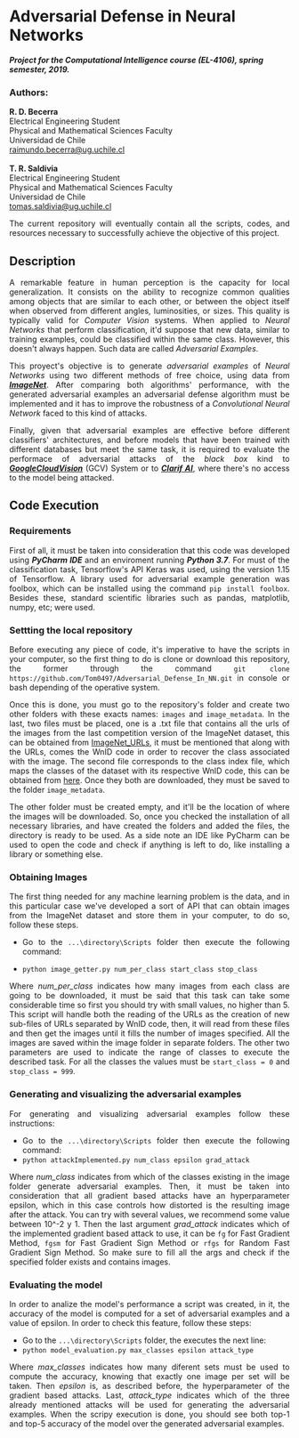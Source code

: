# Adversarial Defense in Neural Networks
***Project for the Computational Intelligence course (EL-4106), spring semester, 2019.***
### Authors:    
**R. D. Becerra** <br>
Electrical Engineering Student <br> Physical and Mathematical Sciences Faculty <br> Universidad de Chile <br>
raimundo.becerra@ug.uchile.cl <br>
<br>
**T. R. Saldivia** <br>
Electrical Engineering Student <br> Physical and Mathematical Sciences Faculty <br> Universidad de Chile <br>
tomas.saldivia@ug.uchile.cl <br>
<div style="text-align: justify">
The current repository will eventually contain all the scripts, codes, and resources necessary to successfully achieve the objective of this project.

## Description
A remarkable feature in human perception is the capacity for local generalization. It consists on the ability to recognize common qualities among objects that are similar to each other, or between the object itself when observed from different angles, luminosities, or sizes. This quality is typically valid for *Computer Vision* systems. When applied to *Neural Networks* that perform classification, it'd suppose that new data, similar to training examples, could be classified within the same class. However, this doesn't always happen. Such data are called *Adversarial Examples*. <br>

This proyect's objective is to generate *adversarial examples* of *Neural Networks* using two different methods of free choice, using data from [***ImageNet***](http://www.image-net.org/). After comparing both algorithms' performance, with the generated adversarial examples an adversarial defense algorithm must be implemented and it has to improve the robustness of a *Convolutional Neural Network* faced to this kind of attacks. <br>

Finally, given that adversarial examples are effective before different classifiers' architectures, and before models that have been trained with different databases but meet the same task, it is required to evaluate the performace of adversarial attacks of the *black box* kind to [***GoogleCloudVision***](https://cloud.google.com/vision/) (GCV) System or to [***Clarif AI***](https://www.clarifai.com/), where there's no access to the model being attacked. 

## Code Execution
### Requirements

First of all, it must be taken into consideration that this code was developed using ***PyCharm IDE*** and an enviroment running ***Python 3.7***. For must of the classification task, Tensorflow's API Keras was used, using the version 1.15 of Tensorflow. A library used for adversarial example generation was foolbox, which can be installed using the command `pip install foolbox`. Besides these, standard scientific libraries such as pandas, matplotlib, numpy, etc; were used.

### Settting the local repository

Before executing any piece of code, it's imperative to have the scripts in your computer, so the first thing to do is clone or download this repository, the former through the command `git clone https://github.com/Tom0497/Adversarial_Defense_In_NN.git` in console or bash depending of the operative system. <br>

Once this is done, you must go to the repository's folder and create two other folders with these exacts names: `images` and `image_metadata`. In the last, two files must be placed, one is a .txt file that contains all the urls of the images from the last competition version of the ImageNet dataset, this can be obtained from [ImageNet_URLs](http://image-net.org/download-imageurls), it must be mentioned that along with the URLs, comes the WnID code in order to recover the class associated with the image. The second file corresponds to the class index file, which maps the classes of the dataset with its respective WnID code, this can be obtained from [here](https://github.com/USCDataScience/dl4j-kerasimport-examples/blob/master/dl4j-import-example/data/imagenet_class_index.json). Once they both are downloaded, they must be saved to the folder `image_metadata`. <br>

The other folder must be created empty, and it'll be the location of where the images will be downloaded. So, once you checked the installation of all necessary libraries, and have created the folders and added the files, the directory is ready to be used. As a side note an IDE like PyCharm can be used to open the code and check if anything is left to do, like installing a library or something else.

### Obtaining Images

The first thing needed for any machine learning problem is the data, and in this particular case we've developed a sort of API that can obtain images from the ImageNet dataset and store them in your computer, to do so, follow these steps.
- Go to the `...\directory\Scripts` folder then execute the following command:

- `python image_getter.py num_per_class start_class stop_class`

Where *num_per_class* indicates how many images from each class are going to be downloaded, it must be said that this task can take some considerable time so first you should try with small values, no higher than 5. This script will handle both the reading of the URLs as the creation of new sub-files of URLs separated by WnID code, then, it will read from these files and then get the images until it fills the number of images specified. All the images are saved within the image folder in separate folders. The other two parameters are used to indicate the range of classes to execute the described task. For all the classes the values must be `start_class = 0` and `stop_class = 999`.

### Generating and visualizing the adversarial examples

For generating and visualizing adversarial examples follow these instructions:
- Go to the `...\directory\Scripts` folder then execute the following command:
- `python attackImplemented.py num_class epsilon grad_attack`

Where *num_class* indicates from which of the classes existing in the image folder generate adversarial examples. Then, it must be taken into consideration that all gradient based attacks have an hyperparameter epsilon, which in this case controls how distorted is the resulting image after the attack. You can try with several values, we recommend some value between 10^-2 y 1. Then the last argument *grad_attack* indicates which of the implemented gradient based attack to use, it can be `fg` for Fast Gradient Method, `fgsm` for Fast Gradient Sign Method or `rfgs` for Random Fast Gradient Sign Method. So make sure to fill all the args and check if the specified folder exists and contains images.

### Evaluating the model

In order to analize the model's performance a script was created, in it, the accuracy of the model is computed for a set of adversarial examples and a value of epsilon. In order to check this feature, follow these steps:
- Go to the `...\directory\Scripts` folder, the executes the next line:
- `python model_evaluation.py max_classes epsilon attack_type`

Where *max_classes* indicates how many diferent sets must be used to compute the accuracy, knowing that exactly one image per set will be taken. Then *epsilon* is, as described before, the hyperparameter of the gradient based attacks. Last, *attack_type* indicates which of the three already mentioned attacks will be used for generating the adversarial examples. When the scripy execution is done, you should see both top-1 and top-5 accuracy of the model over the generated adversarial examples.
